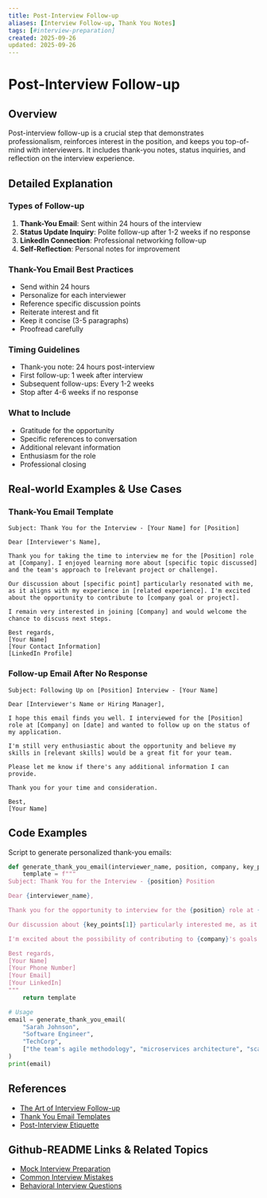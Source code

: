 ```yaml
---
title: Post-Interview Follow-up
aliases: [Interview Follow-up, Thank You Notes]
tags: [#interview-preparation]
created: 2025-09-26
updated: 2025-09-26
---
```


# Post-Interview Follow-up

## Overview

Post-interview follow-up is a crucial step that demonstrates professionalism, reinforces interest in the position, and keeps you top-of-mind with interviewers. It includes thank-you notes, status inquiries, and reflection on the interview experience.

## Detailed Explanation

### Types of Follow-up

1. **Thank-You Email**: Sent within 24 hours of the interview
2. **Status Update Inquiry**: Polite follow-up after 1-2 weeks if no response
3. **LinkedIn Connection**: Professional networking follow-up
4. **Self-Reflection**: Personal notes for improvement

### Thank-You Email Best Practices

- Send within 24 hours
- Personalize for each interviewer
- Reference specific discussion points
- Reiterate interest and fit
- Keep it concise (3-5 paragraphs)
- Proofread carefully

### Timing Guidelines

- Thank-you note: 24 hours post-interview
- First follow-up: 1 week after interview
- Subsequent follow-ups: Every 1-2 weeks
- Stop after 4-6 weeks if no response

### What to Include

- Gratitude for the opportunity
- Specific references to conversation
- Additional relevant information
- Enthusiasm for the role
- Professional closing

## Real-world Examples & Use Cases

### Thank-You Email Template

```
Subject: Thank You for the Interview - [Your Name] for [Position]

Dear [Interviewer's Name],

Thank you for taking the time to interview me for the [Position] role at [Company]. I enjoyed learning more about [specific topic discussed] and the team's approach to [relevant project or challenge].

Our discussion about [specific point] particularly resonated with me, as it aligns with my experience in [related experience]. I'm excited about the opportunity to contribute to [company goal or project].

I remain very interested in joining [Company] and would welcome the chance to discuss next steps.

Best regards,
[Your Name]
[Your Contact Information]
[LinkedIn Profile]
```

### Follow-up Email After No Response

```
Subject: Following Up on [Position] Interview - [Your Name]

Dear [Interviewer's Name or Hiring Manager],

I hope this email finds you well. I interviewed for the [Position] role at [Company] on [date] and wanted to follow up on the status of my application.

I'm still very enthusiastic about the opportunity and believe my skills in [relevant skills] would be a great fit for your team.

Please let me know if there's any additional information I can provide.

Thank you for your time and consideration.

Best,
[Your Name]
```

## Code Examples

Script to generate personalized thank-you emails:

```python
def generate_thank_you_email(interviewer_name, position, company, key_points):
    template = f"""
Subject: Thank You for the Interview - {position} Position

Dear {interviewer_name},

Thank you for the opportunity to interview for the {position} role at {company}. I enjoyed our conversation and learning more about {key_points[0]}.

Our discussion about {key_points[1]} particularly interested me, as it relates to my experience with {key_points[2]}.

I'm excited about the possibility of contributing to {company}'s goals and would welcome the chance to discuss next steps.

Best regards,
[Your Name]
[Your Phone Number]
[Your Email]
[Your LinkedIn]
"""
    return template

# Usage
email = generate_thank_you_email(
    "Sarah Johnson",
    "Software Engineer",
    "TechCorp",
    ["the team's agile methodology", "microservices architecture", "scalable system design"]
)
print(email)
```

## References

- [The Art of Interview Follow-up](https://www.thebalancecareers.com/interview-follow-up-email-2062609)
- [Thank You Email Templates](https://www.indeed.com/career-advice/interviewing/thank-you-email-after-interview)
- [Post-Interview Etiquette](https://www.linkedin.com/pulse/20141105153027-24454805-the-dos-and-don-ts-of-post-interview-follow-up/)

## Github-README Links & Related Topics

- [Mock Interview Preparation](../mock-interview-preparation/README.md)
- [Common Interview Mistakes](../common-interview-mistakes/README.md)
- [Behavioral Interview Questions](../behavioral-interview-questions/README.md)